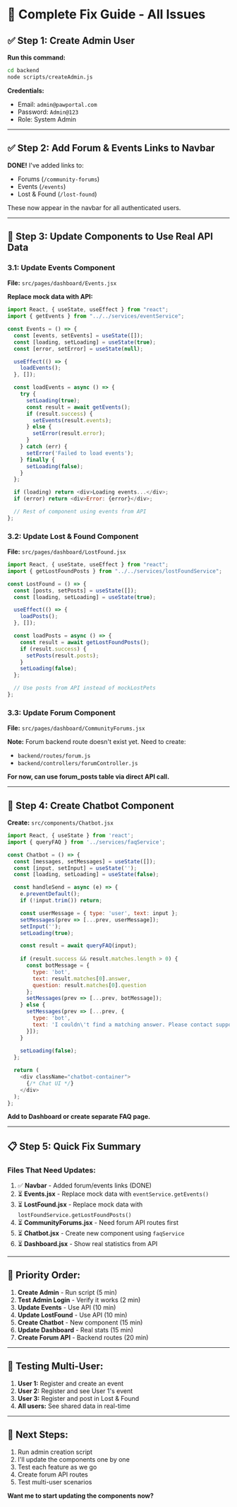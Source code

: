 # 🚀 Complete Fix Guide - All Issues

## ✅ Step 1: Create Admin User

**Run this command:**
```bash
cd backend
node scripts/createAdmin.js
```

**Credentials:**
- Email: `admin@pawportal.com`
- Password: `Admin@123`
- Role: System Admin

---

## ✅ Step 2: Add Forum & Events Links to Navbar

**DONE!** I've added links to:
- Forums (`/community-forums`)
- Events (`/events`)
- Lost & Found (`/lost-found`)

These now appear in the navbar for all authenticated users.

---

## 🔧 Step 3: Update Components to Use Real API Data

### 3.1: Update Events Component

**File:** `src/pages/dashboard/Events.jsx`

**Replace mock data with API:**

```javascript
import React, { useState, useEffect } from "react";
import { getEvents } from "../../services/eventService";

const Events = () => {
  const [events, setEvents] = useState([]);
  const [loading, setLoading] = useState(true);
  const [error, setError] = useState(null);

  useEffect(() => {
    loadEvents();
  }, []);

  const loadEvents = async () => {
    try {
      setLoading(true);
      const result = await getEvents();
      if (result.success) {
        setEvents(result.events);
      } else {
        setError(result.error);
      }
    } catch (err) {
      setError('Failed to load events');
    } finally {
      setLoading(false);
    }
  };

  if (loading) return <div>Loading events...</div>;
  if (error) return <div>Error: {error}</div>;

  // Rest of component using events from API
};
```

### 3.2: Update Lost & Found Component

**File:** `src/pages/dashboard/LostFound.jsx`

```javascript
import React, { useState, useEffect } from "react";
import { getLostFoundPosts } from "../../services/lostFoundService";

const LostFound = () => {
  const [posts, setPosts] = useState([]);
  const [loading, setLoading] = useState(true);

  useEffect(() => {
    loadPosts();
  }, []);

  const loadPosts = async () => {
    const result = await getLostFoundPosts();
    if (result.success) {
      setPosts(result.posts);
    }
    setLoading(false);
  };

  // Use posts from API instead of mockLostPets
};
```

### 3.3: Update Forum Component

**File:** `src/pages/dashboard/CommunityForums.jsx`

**Note:** Forum backend route doesn't exist yet. Need to create:
- `backend/routes/forum.js`
- `backend/controllers/forumController.js`

**For now, can use forum_posts table via direct API call.**

---

## 🤖 Step 4: Create Chatbot Component

**Create:** `src/components/Chatbot.jsx`

```javascript
import React, { useState } from 'react';
import { queryFAQ } from '../services/faqService';

const Chatbot = () => {
  const [messages, setMessages] = useState([]);
  const [input, setInput] = useState('');
  const [loading, setLoading] = useState(false);

  const handleSend = async (e) => {
    e.preventDefault();
    if (!input.trim()) return;

    const userMessage = { type: 'user', text: input };
    setMessages(prev => [...prev, userMessage]);
    setInput('');
    setLoading(true);

    const result = await queryFAQ(input);
    
    if (result.success && result.matches.length > 0) {
      const botMessage = {
        type: 'bot',
        text: result.matches[0].answer,
        question: result.matches[0].question
      };
      setMessages(prev => [...prev, botMessage]);
    } else {
      setMessages(prev => [...prev, {
        type: 'bot',
        text: 'I couldn\'t find a matching answer. Please contact support or check the FAQ section.'
      }]);
    }
    
    setLoading(false);
  };

  return (
    <div className="chatbot-container">
      {/* Chat UI */}
    </div>
  );
};
```

**Add to Dashboard or create separate FAQ page.**

---

## 📋 Step 5: Quick Fix Summary

### Files That Need Updates:

1. ✅ **Navbar** - Added forum/events links (DONE)
2. ⏳ **Events.jsx** - Replace mock data with `eventService.getEvents()`
3. ⏳ **LostFound.jsx** - Replace mock data with `lostFoundService.getLostFoundPosts()`
4. ⏳ **CommunityForums.jsx** - Need forum API routes first
5. ⏳ **Chatbot.jsx** - Create new component using `faqService`
6. ⏳ **Dashboard.jsx** - Show real statistics from API

---

## 🎯 Priority Order:

1. **Create Admin** - Run script (5 min)
2. **Test Admin Login** - Verify it works (2 min)
3. **Update Events** - Use API (10 min)
4. **Update LostFound** - Use API (10 min)
5. **Create Chatbot** - New component (15 min)
6. **Update Dashboard** - Real stats (15 min)
7. **Create Forum API** - Backend routes (20 min)

---

## 🧪 Testing Multi-User:

1. **User 1:** Register and create an event
2. **User 2:** Register and see User 1's event
3. **User 3:** Register and post in Lost & Found
4. **All users:** See shared data in real-time

---

## 📝 Next Steps:

1. Run admin creation script
2. I'll update the components one by one
3. Test each feature as we go
4. Create forum API routes
5. Test multi-user scenarios

**Want me to start updating the components now?**

